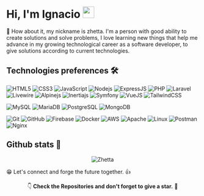 # Hi, I'm Ignacio <img alt="wave" src="https://raw.githubusercontent.com/MartinHeinz/MartinHeinz/master/wave.gif" width="30px">

🔭 How about it, my nickname is zhetta. I'm a person with good ability to create solutions and solve problems, I love learning new things that help me advance in my growing technological career as a software developer, to give solutions according to current technologies.

## Technologies preferences 🛠️

![HTML5](https://img.shields.io/badge/-HTML5-000000?style=flat&logo=html5&logoColor=23E44D27)
![CSS3](https://img.shields.io/badge/-CSS3-000000?style=flat&logo=css3&logoColor=%231572B6)
![JavaScript](https://img.shields.io/badge/-JavaScript-000000?style=flat&logo=javascript&logoColor=yellow)
![Nodejs](https://img.shields.io/badge/-Nodejs-000000?style=flat&logo=Node.js&logoColor=4db33d)
![ExpressJS](https://img.shields.io/badge/-Expressjs-000000?style=flat&logo=express&logoColor=white)
![PHP](https://img.shields.io/badge/-PHP-000000?style=flat&logo=php&logoColor=blueviolet)
![Laravel](https://img.shields.io/badge/-Laravel-000000?style=flat&logo=laravel&logoColor=F9322C)
![Livewire](https://img.shields.io/badge/-Livewire-000000?style=flat&logo=livewire&logoColor=4E56A6)
![Alpinejs](https://img.shields.io/badge/-Alpinejs-000000?style=flat&logo=alpine.js&logoColor=77C1D2)
![Inertiajs](https://img.shields.io/badge/-Inertiajs-000000?style=flat&logo=inertia&logoColor=8C64EC)
![Symfony](https://img.shields.io/badge/-Symfony-000000?style=flat&logo=symfony&logoColor=white)
![VueJS](https://img.shields.io/badge/-Vuejs-000000?style=flat&logo=vue.js&logoColor=42B883)
![TailwindCSS](https://img.shields.io/badge/-TailwindCSS-000000?style=flat&logo=tailwindcss&logoColor=38BDF8)

<!-- ### Database -->

![MySQL](https://img.shields.io/badge/-MySQL-ffffff?style=flat&logo=mysql&logoColor=007597)
![MariaDB](https://img.shields.io/badge/-MariaDB-ffffff?style=flat&logo=mariadb&logoColor=C0765A)
![PostgreSQL](https://img.shields.io/badge/-PostgreSQL-ffffff?style=flat&logo=postgresql&logoColor=336791)
![MongoDB](https://img.shields.io/badge/-MongoDB-ffffff?style=flat&logo=mongodb&logoColor=00ED64)

<!-- ### Deploy -->

![Git](https://img.shields.io/badge/-Git-0D1117?style=flat&logo=git)
![GitHub](https://img.shields.io/badge/-GitHub-0D1117?style=flat&logo=github)
![Firebase](https://img.shields.io/badge/-Firebase-0D1117?style=flat&logo=firebase)
![Docker](https://img.shields.io/badge/-Docker-0D1117?style=flat&logo=docker)
![AWS](https://img.shields.io/badge/-AWS-0D1117?style=flat&logo=amazonwebservices&logoColor=orange)
![Apache](https://img.shields.io/badge/-Apache-0D1117?style=flat&logo=apache&logoColor=CC2235)
![Linux](https://img.shields.io/badge/-Linux-0D1117?style=flat&logo=linux&logoColor=white)
![Postman](https://img.shields.io/badge/-Postman-0D1117?style=flat&logo=postman&logoColor=orange)
![Nginx](https://img.shields.io/badge/-Nginx-0D1117?style=flat&logo=nginx&logoColor=009900)

## Github stats 📌

<div align="center">

<p><img align="center" src="https://github-readme-streak-stats.herokuapp.com/?user=zh3tta&theme=github-dark" alt="Zhetta" /></p>

</div>

😁 Let's connect and forge the future together. 👍

<div align="center">
👇 <strong>Check the Repositories and don't forget to give a star.</strong> 🌟
</div>
